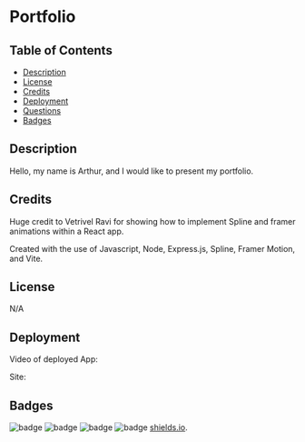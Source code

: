 # Portfolio

## Table of Contents

- [Description](#description)
- [License](#license)
- [Credits](#credits)
- [Deployment](#deployment)
- [Questions](#questions)
- [Badges](#badges)

## Description

Hello, my name is Arthur, and I would like to present my portfolio.

## Credits
Huge credit to Vetrivel Ravi for showing how to implement Spline and framer animations within a React app.



Created with the use of Javascript, Node, Express.js, Spline, Framer Motion, and Vite. 

## License

N/A

## Deployment

Video of deployed App: 


Site:

## Badges

![badge](https://img.shields.io/badge/Arthurs%20badge-2EB107)
![badge](https://img.shields.io/badge/40%-HTML-FF704D)
![badge](https://img.shields.io/badge/5%-CSS-61CCD2)
![badge](https://img.shields.io/badge/55%-JavaScript-FF700B)
[shields.io](https://shields.io/).
